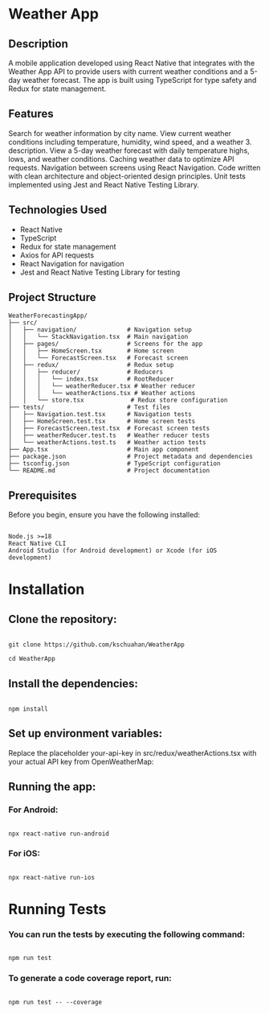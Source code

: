 # Weather App

## Description
A mobile application developed using React Native that integrates with the Weather App API to provide users with current weather conditions and a 5-day weather forecast. The app is built using TypeScript for type safety and Redux for state management.

## Features
Search for weather information by city name.
View current weather conditions including temperature, humidity, wind speed, and a weather 3. description.
View a 5-day weather forecast with daily temperature highs, lows, and weather conditions.
Caching weather data to optimize API requests.
Navigation between screens using React Navigation.
Code written with clean architecture and object-oriented design principles.
Unit tests implemented using Jest and React Native Testing Library.

## Technologies Used
- React Native
- TypeScript
- Redux for state management
- Axios for API requests
- React Navigation for navigation
- Jest and React Native Testing Library for testing

## Project Structure
```plaintext
WeatherForecastingApp/
├── src/
│   ├── navigation/              # Navigation setup
│   │   └── StackNavigation.tsx  # Main navigation
│   ├── pages/                   # Screens for the app
│   │   ├── HomeScreen.tsx       # Home screen
│   │   └── ForecastScreen.tsx   # Forecast screen
│   ├── redux/                   # Redux setup
│   │   ├── reducer/             # Reducers
│   │   │   └── index.tsx        # RootReducer
│   │   │   └── weatherReducer.tsx # Weather reducer
│   │   │   └── weatherActions.tsx # Weather actions
│   │   └── store.tsx             # Redux store configuration
├── tests/                       # Test files
│   ├── Navigation.test.tsx      # Navigation tests
│   ├── HomeScreen.test.tsx      # Home screen tests
│   ├── ForecastScreen.test.tsx  # Forecast screen tests
│   ├── weatherReducer.test.ts   # Weather reducer tests
│   └── weatherActions.test.ts   # Weather action tests
├── App.tsx                      # Main app component
├── package.json                 # Project metadata and dependencies
├── tsconfig.json                # TypeScript configuration
└── README.md                    # Project documentation

```
## Prerequisites
Before you begin, ensure you have the following installed:
```plaintext

Node.js >=18
React Native CLI
Android Studio (for Android development) or Xcode (for iOS development)
```

# Installation

## Clone the repository:
```plaintext

git clone https://github.com/kschuahan/WeatherApp

cd WeatherApp
```
## Install the dependencies:
```plaintext

npm install
```
## Set up environment variables:

Replace the placeholder your-api-key in src/redux/weatherActions.tsx with your actual API key from OpenWeatherMap:

## Running the app:

### For Android:
```plaintext

npx react-native run-android
```
### For iOS:
```plaintext

npx react-native run-ios
```
# Running Tests

### You can run the tests by executing the following command:
```plaintext

npm run test
```
### To generate a code coverage report, run:
```plaintext

npm run test -- --coverage
```




